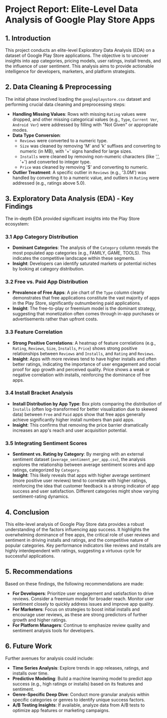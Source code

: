 # Project Report: Elite-Level Data Analysis of Google Play Store Apps

## 1. Introduction

This project conducts an elite-level Exploratory Data Analysis (EDA) on a dataset of Google Play Store applications. The objective is to uncover insights into app categories, pricing models, user ratings, install trends, and the influence of user sentiment. This analysis aims to provide actionable intelligence for developers, marketers, and platform strategists.

## 2. Data Cleaning & Preprocessing

The initial phase involved loading the `googleplaystore.csv` dataset and performing crucial data cleaning and preprocessing steps:

* **Handling Missing Values**: Rows with missing `Rating` values were dropped, and other missing categorical values (e.g., `Type`, `Current Ver`, `Android Ver`) were addressed by filling with "Not Given" or appropriate modes.
* **Data Type Conversion**:
    * `Reviews` were converted to a numeric type.
    * `Size` was cleaned by removing 'M' and 'k' suffixes and converting to numeric (in MB), with '+' signs handled for large sizes.
    * `Installs` were cleaned by removing non-numeric characters (like ',', '+') and converted to integer type.
    * `Price` was cleaned by removing '$' and converting to numeric.
* **Outlier Treatment**: A specific outlier in `Reviews` (e.g., '3.0M') was handled by converting it to a numeric value, and outliers in `Rating` were addressed (e.g., ratings above 5.0).

## 3. Exploratory Data Analysis (EDA) - Key Findings

The in-depth EDA provided significant insights into the Play Store ecosystem:

### 3.1 App Category Distribution

* **Dominant Categories**: The analysis of the `Category` column reveals the most populated app categories (e.g., FAMILY, GAME, TOOLS). This indicates the competitive landscape within these segments.
* **Insight**: Developers can identify saturated markets or potential niches by looking at category distribution.

### 3.2 Free vs. Paid App Distribution

* **Prevalence of Free Apps**: A pie chart of the `Type` column clearly demonstrates that free applications constitute the vast majority of apps in the Play Store, significantly outnumbering paid applications.
* **Insight**: The free-to-play or freemium model is the dominant strategy, suggesting that monetization often comes through in-app purchases or advertisements rather than upfront costs.

### 3.3 Feature Correlation

* **Strong Positive Correlations**: A heatmap of feature correlations (e.g., `Rating`, `Reviews`, `Size`, `Installs`, `Price`) shows strong positive relationships between `Reviews` and `Installs`, and `Rating` and `Reviews`.
* **Insight**: Apps with more reviews tend to have higher installs and often better ratings, indicating the importance of user engagement and social proof for app growth and perceived quality. Price shows a weak or negative correlation with installs, reinforcing the dominance of free apps.

### 3.4 Install Bracket Analysis

* **Install Distribution by App Type**: Box plots comparing the distribution of `Installs` (often log-transformed for better visualization due to skewed data) between `Free` and `Paid` apps show that free apps generally achieve significantly higher install numbers than paid apps.
* **Insight**: This confirms that removing the price barrier dramatically increases an app's reach and user acquisition potential.

### 3.5 Integrating Sentiment Scores

* **Sentiment vs. Rating by Category**: By merging with an external sentiment dataset (`average_sentiment_per_app.csv`), the analysis explores the relationship between average sentiment scores and app ratings, categorized by `Category`.
* **Insight**: This likely reveals that apps with higher average sentiment (more positive user reviews) tend to correlate with higher ratings, reinforcing the idea that customer feedback is a strong indicator of app success and user satisfaction. Different categories might show varying sentiment-rating dynamics.

## 4. Conclusion

This elite-level analysis of Google Play Store data provides a robust understanding of the factors influencing app success. It highlights the overwhelming dominance of free apps, the critical role of user reviews and sentiment in driving installs and ratings, and the competitive nature of popular categories. Key performance indicators like reviews and installs are highly interdependent with ratings, suggesting a virtuous cycle for successful applications.

## 5. Recommendations

Based on these findings, the following recommendations are made:

* **For Developers**: Prioritize user engagement and satisfaction to drive reviews. Consider a freemium model for broader reach. Monitor user sentiment closely to quickly address issues and improve app quality.
* **For Marketers**: Focus on strategies to boost initial installs and encourage user reviews, as these are strong predictors of further growth and higher ratings.
* **For Platform Managers**: Continue to emphasize review quality and sentiment analysis tools for developers.

## 6. Future Work

Further avenues for analysis could include:

* **Time Series Analysis**: Explore trends in app releases, ratings, and installs over time.
* **Predictive Modeling**: Build a machine learning model to predict app success (e.g., high ratings or installs) based on its features and sentiment.
* **Genre-Specific Deep Dive**: Conduct more granular analysis within specific categories or genres to identify unique success factors.
* **A/B Testing Insights**: If available, analyze data from A/B tests to optimize app features or marketing campaigns.
